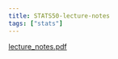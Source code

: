 ```yaml
---
title: STATS50-lecture-notes
tags: ["stats"]
---
```


[lecture_notes.pdf](/notes/3FFBC447387C48B238279FB3AA3BD0A3.pdf)

